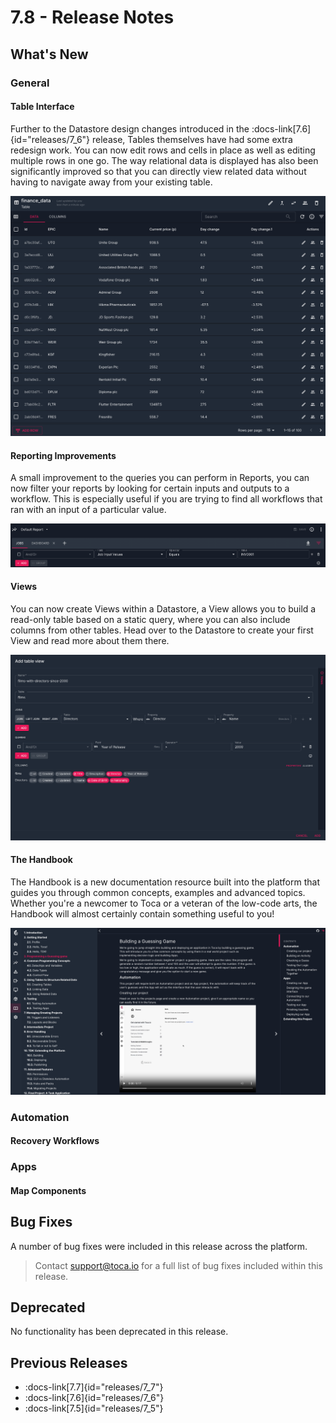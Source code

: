 # 7.8 - Release Notes

## What's New

### General

#### Table Interface

Further to the Datastore design changes introduced in the :docs-link[7.6]{id="releases/7_6"} release, Tables themselves have had some extra redesign work. You can now edit rows and cells in place as well as editing multiple rows in one go. The way relational data is displayed has also been significantly improved so that you can directly view related data without having to navigate away from your existing table.

![Table Redesign](/src/assets/table_redesign.png)

#### Reporting Improvements

A small improvement to the queries you can perform in Reports, you can now filter your reports by looking for certain inputs and outputs to a workflow. This is especially useful if you are trying to find all workflows that ran with an input of a particular value.

![Report Query Improvements](/src/assets/reporting_query_changes.png)

#### Views

You can now create Views within a Datastore, a View allows you to build a read-only table based on a static query, where you can also include columns from other tables. Head over to the Datastore to create your first View and read more about them there.

![Creating a View](/src/assets/views_release.png)


#### The Handbook

The Handbook is a new documentation resource built into the platform that guides you through common concepts, examples and advanced topics. Whether you're a newcomer to Toca or a veteran of the low-code arts, the Handbook will almost certainly contain something useful to you!

![Handbook Documentation](/src/assets/handbook_release.png)

### Automation

#### Recovery Workflows

### Apps

#### Map Components


## Bug Fixes

A number of bug fixes were included in this release across the platform.

> Contact <support@toca.io> for a full list of bug fixes included within this release.

## Deprecated

No functionality has been deprecated in this release.

## Previous Releases

- :docs-link[7.7]{id="releases/7_7"}
- :docs-link[7.6]{id="releases/7_6"}
- :docs-link[7.5]{id="releases/7_5"}
